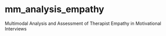 # mm_analysis_empathy
Multimodal Analysis and Assessment of Therapist Empathy in Motivational Interviews
